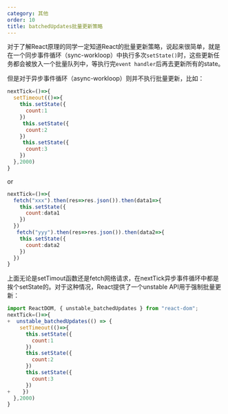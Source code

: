 ```yaml
---
category: 其他
order: 10
title: batchedUpdates批量更新策略
---
```


对于了解React原理的同学一定知道React的批量更新策略，说起来很简单，就是在一个同步事件循环（sync-workloop）中执行多次`setState()`时，这些更新任务都会被放入一个批量队列中，等执行完`event handler`后再去更新所有的state。

但是对于异步事件循环（async-workloop）则并不执行批量更新，比如：

```js
nextTick=()=>{
  setTimeout(()=>{
    this.setState({
      count:1
    })
     this.setState({
      count:2
    })
     this.setState({
      count:3
    })
  },2000)
}
```
or

```js
nextTick=()=>{
  fetch("xxx").then(res=>res.json()).then(data1=>{
    this.setState({
      count:data1
    })
  })
   fetch("yyy").then(res=>res.json()).then(data2=>{
    this.setState({
      count:data2
    })
  })
}
```

上面无论是setTimout函数还是fetch网络请求，在nextTick异步事件循环中都是挨个setState的。对于这种情况，React提供了一个unstable API用于强制批量更新：

```js
import ReactDOM, { unstable_batchedUpdates } from "react-dom";
nextTick=()=>{
+  unstable_batchedUpdates(() => {
    setTimeout(()=>{
      this.setState({
        count:1
      })
      this.setState({
        count:2
      })
      this.setState({
        count:3
      })
+    })
  },2000)
}
```

